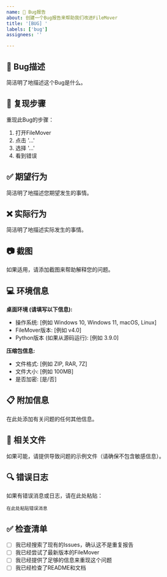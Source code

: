 ```yaml
---
name: 🐛 Bug报告
about: 创建一个Bug报告来帮助我们改进FileMover
title: '[BUG] '
labels: ['bug']
assignees: ''

---
```


## 🐛 Bug描述
简洁明了地描述这个Bug是什么。

## 🔄 复现步骤
重现此Bug的步骤：
1. 打开FileMover
2. 点击 '...'
3. 选择 '...'
4. 看到错误

## ✅ 期望行为
简洁明了地描述您期望发生的事情。

## ❌ 实际行为
简洁明了地描述实际发生的事情。

## 📷 截图
如果适用，请添加截图来帮助解释您的问题。

## 💻 环境信息
**桌面环境 (请填写以下信息):**
 - 操作系统: [例如 Windows 10, Windows 11, macOS, Linux]
 - FileMover版本: [例如 v4.0]
 - Python版本 (如果从源码运行): [例如 3.9.0]

**压缩包信息:**
 - 文件格式: [例如 ZIP, RAR, 7Z]
 - 文件大小: [例如 100MB]
 - 是否加密: [是/否]

## 📋 附加信息
在此处添加有关问题的任何其他信息。

## 📁 相关文件
如果可能，请提供导致问题的示例文件（请确保不包含敏感信息）。

## 🔍 错误日志
如果有错误消息或日志，请在此处粘贴：

```
在此处粘贴错误消息
```

## ✅ 检查清单
- [ ] 我已经搜索了现有的Issues，确认这不是重复报告
- [ ] 我已经尝试了最新版本的FileMover
- [ ] 我已经提供了足够的信息来重现这个问题
- [ ] 我已经检查了README和文档
